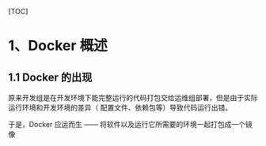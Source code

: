 [TOC]

# 1、Docker 概述

## 1.1 Docker 的出现

原来开发组是在开发环境下能完整运行的代码打包交给运维组部署，但是由于实际运行环境和开发环境的差异（ 配置文件、依赖包等）导致代码运行出错。

于是，Docker 应运而生 —— 将软件以及运行它所需要的环境一起打包成一个镜像